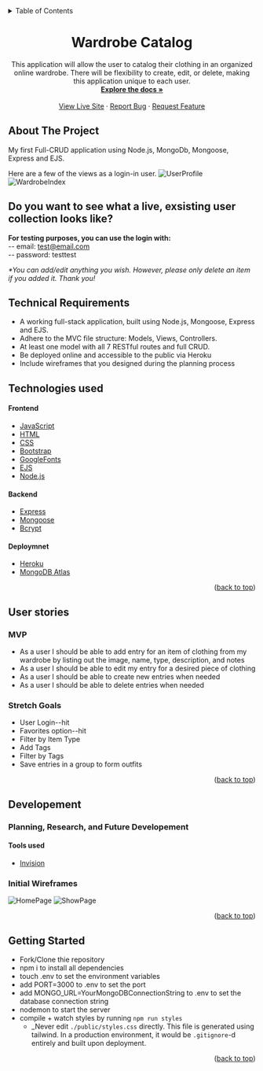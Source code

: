 <div id="top"></div>

<details>
  <summary>Table of Contents</summary>
  <ol>
    <li>
      <a href="#about-the-project">About The Project</a>
      <ul>
        <li><a href="#technical-requirements">Technical Requirements</a></li>
        <li><a href="#technologies-used">Technologies-Used</a></li>
      </ul>
    </li>
    <li>
      <a href="#user-stories">User Stories</a>
      <ul>
        <li><a href="#mvp">MVP</a></li>
        <li><a href="#stretch-goals">Stretch Goals</a></li>
      </ul>
    </li>
    <li>
      <a href="#developement">Planning, Research, and Future Developement</a>
      <ul>
        <li><a href="#initial-wireframes">Initial Wireframes</a></li>
        <li><a href="#tools-used">Tools Used</a></li>
        <li><a href="#getting-started">Getting Started</a></li>
    </li>
  </ol>
</details>

<div align="center">
<h1 align="center">Wardrobe Catalog</h1>

  <p align="center">
This application will allow the user to catalog their clothing in an organized online wardrobe. There will be flexibility to create, edit, or delete, making this application unique to each user.
    <br />
    <a href="https://github.com/hummingbirdcreative/project2_WardrobeCatalog"><strong>Explore the docs »</strong></a>
    <br />
    <br />
    <a href="https://wardobe-catalog.herokuapp.com/users/login">View Live Site</a>
    ·
    <a href="https://github.com/hummingbirdcreative/project2_WardrobeCatalog/issues">Report Bug</a>
    ·
    <a href="https://github.com/hummingbirdcreative/project2_WardrobeCatalog/issues">Request Feature</a>
  </p>
</div>

## About The Project

My first Full-CRUD application using Node.js, MongoDb, Mongoose, Express and EJS.

Here are a few of the views as a login-in user.
![UserProfile](https://i.imgur.com/sA4gxsR.png)
![WardrobeIndex](https://i.imgur.com/bYQlMgb.png)

## Do you want to see what a live, exsisting user collection looks like?
<b>For testing purposes, you can use the login with:</b> <br>
-- email: test@email.com <br>
-- password: testtest

<em>*You can add/edit anything you wish. However, please only delete an item if you added it. Thank you!</em>

## Technical Requirements

- A working full-stack application, built using Node.js, Mongoose, Express and EJS.
- Adhere to the MVC file structure: Models, Views, Controllers.
- At least one model with all 7 RESTful routes and full CRUD.
- Be deployed online and accessible to the public via Heroku
- Include wireframes that you designed during the planning process

## Technologies used
#### Frontend
- [JavaScript](https://developer.mozilla.org/en-US/docs/Web/JavaScript)
- [HTML](https://developer.mozilla.org/en-US/docs/Web/HTML)
- [CSS](https://developer.mozilla.org/en-US/docs/Web/CSS)
- [Bootstrap](https://getbootstrap.com/)
- [GoogleFonts](https://fonts.google.com/about)
- [EJS](https://www.npmjs.com/package/ejs)
- [Node.js](https://nodejs.org/dist./v6.16.0/docs/api/synopsis.html)
#### Backend
- [Express](https://expressjs.com/)
- [Mongoose](https://mongoosejs.com/docs/index.html)
- [Bcrypt](https://www.npmjs.com/package/bcrypt)
#### Deploymnet
- [Heroku](https://devcenter.heroku.com/articles/getting-started-with-nodejs)
- [MongoDB Atlas](https://www.mongodb.com/atlas)
<p align="right">(<a href="#top">back to top</a>)</p>

## User stories

### MVP

- As a user I should be able to add entry for an item of clothing from my wardrobe by listing out the image, name, type, description, and notes
- As a user I should be able to edit my entry for a desired piece of clothing
- As a user I should be able to create new entries when needed
- As a user I should be able to delete entries when needed

### Stretch Goals

- User Login--hit
- Favorites option--hit
- Filter by Item Type
- Add Tags
- Filter by Tags
- Save entries in a group to form outfits
<p align="right">(<a href="#top">back to top</a>)</p>

## Developement
### Planning, Research, and Future Developement

#### Tools used
- [Invision](https://www.invisionapp.com/)

### Initial Wireframes
![HomePage](https://i.imgur.com/8SQZLZm.png)
![ShowPage](https://i.imgur.com/K3CG0nO.png)
<p align="right">(<a href="#top">back to top</a>)</p>

## Getting Started
- Fork/Clone thie repository
- npm i to install all dependencies
- touch .env to set the environment variables
- add PORT=3000 to .env to set the port
- add MONGO_URL=YourMongoDBConnectionString to .env to set the database connection string
- nodemon to start the server
- compile + watch styles by running `npm run styles`
  - _Never edit `./public/styles.css` directly. This file is generated using tailwind. In a production environment, it would be `.gitignore`-d entirely and built upon deployment.

<p align="right">(<a href="#top">back to top</a>)</p>
